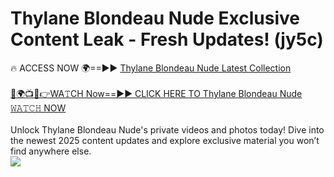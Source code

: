 # Thylane Blondeau Nude Exclusive Content Leak - Fresh Updates! (jy5c)

🔥 ACCESS NOW 🌍==►► <a href="https://tinyurl.com/yc657z5k" rel="nofollow">Thylane Blondeau Nude Latest Collection</a>
<br><br>
[🔴🌍📺📱👉WA𝚃CH Now==►► CLICK HERE TO Thylane Blondeau Nude 𝚆𝙰𝚃𝙲𝙷 NOW](https://tinyurl.com/yc657z5k)
<br><br>
Unlock Thylane Blondeau Nude's private videos and photos today! Dive into the newest 2025 content updates and explore exclusive material you won’t find anywhere else.
<br>
<a href="https://tinyurl.com/yc657z5k" rel="nofollow" data-target="animated-image.originalLink"><img src="https://camo.githubusercontent.com/8a4f000d20f83aca3bf7ec5f350d767afa0574a8a352519fd8cfa583a6f93a33/68747470733a2f2f692e696d6775722e636f6d2f644a486b345a712e676966" data-canonical-src="https://i.imgur.com/dJHk4Zq.gif" style="max-width: 100%; display: inline-block;" data-target="animated-image.originalImage"></a>
<br>
